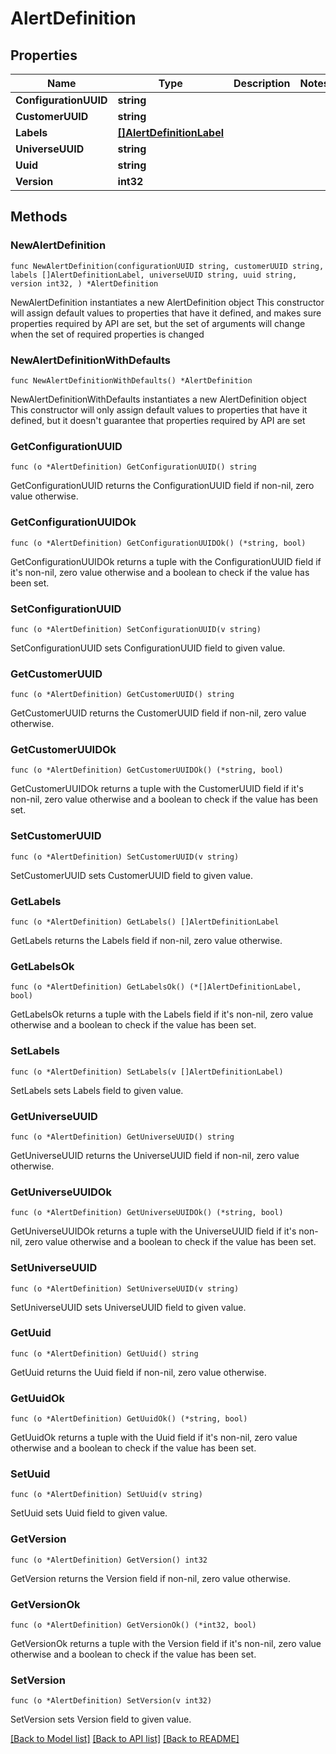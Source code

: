 # AlertDefinition

## Properties

Name | Type | Description | Notes
------------ | ------------- | ------------- | -------------
**ConfigurationUUID** | **string** |  | 
**CustomerUUID** | **string** |  | 
**Labels** | [**[]AlertDefinitionLabel**](AlertDefinitionLabel.md) |  | 
**UniverseUUID** | **string** |  | 
**Uuid** | **string** |  | 
**Version** | **int32** |  | 

## Methods

### NewAlertDefinition

`func NewAlertDefinition(configurationUUID string, customerUUID string, labels []AlertDefinitionLabel, universeUUID string, uuid string, version int32, ) *AlertDefinition`

NewAlertDefinition instantiates a new AlertDefinition object
This constructor will assign default values to properties that have it defined,
and makes sure properties required by API are set, but the set of arguments
will change when the set of required properties is changed

### NewAlertDefinitionWithDefaults

`func NewAlertDefinitionWithDefaults() *AlertDefinition`

NewAlertDefinitionWithDefaults instantiates a new AlertDefinition object
This constructor will only assign default values to properties that have it defined,
but it doesn't guarantee that properties required by API are set

### GetConfigurationUUID

`func (o *AlertDefinition) GetConfigurationUUID() string`

GetConfigurationUUID returns the ConfigurationUUID field if non-nil, zero value otherwise.

### GetConfigurationUUIDOk

`func (o *AlertDefinition) GetConfigurationUUIDOk() (*string, bool)`

GetConfigurationUUIDOk returns a tuple with the ConfigurationUUID field if it's non-nil, zero value otherwise
and a boolean to check if the value has been set.

### SetConfigurationUUID

`func (o *AlertDefinition) SetConfigurationUUID(v string)`

SetConfigurationUUID sets ConfigurationUUID field to given value.


### GetCustomerUUID

`func (o *AlertDefinition) GetCustomerUUID() string`

GetCustomerUUID returns the CustomerUUID field if non-nil, zero value otherwise.

### GetCustomerUUIDOk

`func (o *AlertDefinition) GetCustomerUUIDOk() (*string, bool)`

GetCustomerUUIDOk returns a tuple with the CustomerUUID field if it's non-nil, zero value otherwise
and a boolean to check if the value has been set.

### SetCustomerUUID

`func (o *AlertDefinition) SetCustomerUUID(v string)`

SetCustomerUUID sets CustomerUUID field to given value.


### GetLabels

`func (o *AlertDefinition) GetLabels() []AlertDefinitionLabel`

GetLabels returns the Labels field if non-nil, zero value otherwise.

### GetLabelsOk

`func (o *AlertDefinition) GetLabelsOk() (*[]AlertDefinitionLabel, bool)`

GetLabelsOk returns a tuple with the Labels field if it's non-nil, zero value otherwise
and a boolean to check if the value has been set.

### SetLabels

`func (o *AlertDefinition) SetLabels(v []AlertDefinitionLabel)`

SetLabels sets Labels field to given value.


### GetUniverseUUID

`func (o *AlertDefinition) GetUniverseUUID() string`

GetUniverseUUID returns the UniverseUUID field if non-nil, zero value otherwise.

### GetUniverseUUIDOk

`func (o *AlertDefinition) GetUniverseUUIDOk() (*string, bool)`

GetUniverseUUIDOk returns a tuple with the UniverseUUID field if it's non-nil, zero value otherwise
and a boolean to check if the value has been set.

### SetUniverseUUID

`func (o *AlertDefinition) SetUniverseUUID(v string)`

SetUniverseUUID sets UniverseUUID field to given value.


### GetUuid

`func (o *AlertDefinition) GetUuid() string`

GetUuid returns the Uuid field if non-nil, zero value otherwise.

### GetUuidOk

`func (o *AlertDefinition) GetUuidOk() (*string, bool)`

GetUuidOk returns a tuple with the Uuid field if it's non-nil, zero value otherwise
and a boolean to check if the value has been set.

### SetUuid

`func (o *AlertDefinition) SetUuid(v string)`

SetUuid sets Uuid field to given value.


### GetVersion

`func (o *AlertDefinition) GetVersion() int32`

GetVersion returns the Version field if non-nil, zero value otherwise.

### GetVersionOk

`func (o *AlertDefinition) GetVersionOk() (*int32, bool)`

GetVersionOk returns a tuple with the Version field if it's non-nil, zero value otherwise
and a boolean to check if the value has been set.

### SetVersion

`func (o *AlertDefinition) SetVersion(v int32)`

SetVersion sets Version field to given value.



[[Back to Model list]](../README.md#documentation-for-models) [[Back to API list]](../README.md#documentation-for-api-endpoints) [[Back to README]](../README.md)



